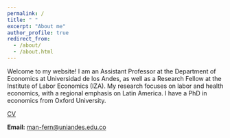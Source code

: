 ```yaml
---
permalink: /
title: " "
excerpt: "About me"
author_profile: true
redirect_from: 
  - /about/
  - /about.html
---
```

Welcome to my website! I am an Assistant Professor at the Department of Economics at Universidad de los Andes, as well as a Research Fellow at the Institute of Labor Economics (IZA). My research focuses on labor and health economics, with a regional emphasis on Latin America. I have a PhD in economics from Oxford University.

[CV](/files/CV-Manuel-Fernandez.pdf)

**Email:** <man-fern@uniandes.edu.co>
